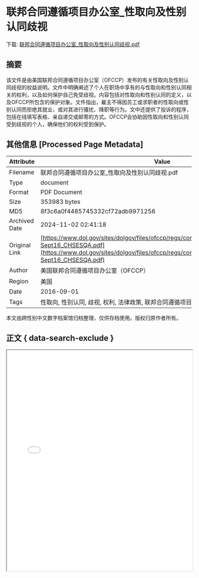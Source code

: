 # 联邦合同遵循项目办公室_性取向及性别认同歧视

<!-- tcd_download_link -->
下载: <a href="联邦合同遵循项目办公室_性取向及性别认同歧视.pdf" download>联邦合同遵循项目办公室_性取向及性别认同歧视.pdf</a>
<!-- tcd_download_link_end -->

## 摘要

<!-- tcd_abstract -->
该文件是由美国联邦合同遵循项目办公室（OFCCP）发布的有关性取向及性别认同歧视的权益说明。文件中明确阐述了个人在职场中享有的与性取向和性别认同相关的权利，以及如何保护自己免受歧视。内容包括对性取向和性别认同的定义，以及OFCCP所包含的保护对象。文件指出，雇主不得因员工或求职者的性取向或性别认同而拒绝其就业，或对其进行骚扰、降职等行为。文中还提供了投诉的程序，包括在线填写表格、亲自递交或邮寄的方式。OFCCP会协助因性取向和性别认同受到歧视的个人，确保他们的权利受到保护。

<!-- tcd_abstract_end -->

## 其他信息 [Processed Page Metadata]

| Attribute       | Value                                  |
|-----------------|----------------------------------------|
| Filename        | 联邦合同遵循项目办公室_性取向及性别认同歧视.pdf                             |
| Type            | document                                 |
| Format          | PDF Document                               |
| Size            | 353983 bytes                           |
| MD5             | 8f3c6a0f4485745332cf72adb9971256                                  |
| Archived Date   | 2024-11-02 02:41:18                             |
| Original Link   | [https://www.dol.gov/sites/dolgov/files/ofccp/regs/compliance/factsheets/FACT_LGBT-Sept16_CHSESQA.pdf](https://www.dol.gov/sites/dolgov/files/ofccp/regs/compliance/factsheets/FACT_LGBT-Sept16_CHSESQA.pdf)                         |
| Author          | 美国联邦合同遵循项目办公室（OFCCP）                               |
| Region          | 美国                               |
| Date            | 2016-09-01                                 |
| Tags            | 性取向, 性别认同, 歧视, 权利, 法律政策, 联邦合同遵循项目, OFCCP, 职场权益, 投诉程序                                 |

本文由跨性别中文数字档案馆归档整理，仅供存档使用。版权归原作者所有。


## 正文 { data-search-exclude }

<!-- tcd_main_text -->
<iframe src="../联邦合同遵循项目办公室_性取向及性别认同歧视.pdf" width="100%" height="600px">
    <p>无法显示PDF，请下载查看。</p>
</iframe>
<!-- tcd_main_text_end -->


